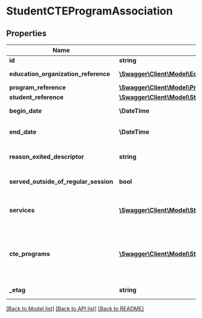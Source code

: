 # StudentCTEProgramAssociation

## Properties
Name | Type | Description | Notes
------------ | ------------- | ------------- | -------------
**id** | **string** | The unique identifier of the resource. | [optional] 
**education_organization_reference** | [**\Swagger\Client\Model\EducationOrganizationReference**](EducationOrganizationReference.md) | A reference to the related EducationOrganization resource. | [optional] 
**program_reference** | [**\Swagger\Client\Model\ProgramReference**](ProgramReference.md) | A reference to the related Program resource. | [optional] 
**student_reference** | [**\Swagger\Client\Model\StudentReference**](StudentReference.md) | A reference to the related Student resource. | [optional] 
**begin_date** | **\\DateTime** | The month, day, and year on which the Student first received services. | [optional] 
**end_date** | **\\DateTime** | The month, day, and year on which the Student exited the Program or stopped receiving services. | [optional] 
**reason_exited_descriptor** | **string** | A unique identifier used as Primary Key, not derived from business logic, when acting as Foreign Key, references the parent table. | [optional] 
**served_outside_of_regular_session** | **bool** | Indicates whether the Student received services during the summer session or between sessions. | [optional] 
**services** | [**\Swagger\Client\Model\StudentProgramAssociationService[]**](StudentProgramAssociationService.md) | An unordered collection of studentProgramAssociationServices.  Indicates the services being provided to the student by the program. | [optional] 
**cte_programs** | [**\Swagger\Client\Model\StudentCTEProgramAssociationCTEProgram[]**](StudentCTEProgramAssociationCTEProgram.md) | An unordered collection of studentCTEProgramAssociationCTEPrograms.  This association represents the career and technical education (CTE) program that a student participates in. The association is an extension of the StudentProgramAssociation particular for CTE programs. | [optional] 
**_etag** | **string** | A unique system-generated value that identifies the version of the resource. | [optional] 

[[Back to Model list]](../README.md#documentation-for-models) [[Back to API list]](../README.md#documentation-for-api-endpoints) [[Back to README]](../README.md)


